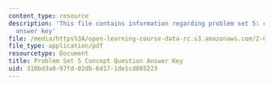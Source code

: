 ```yaml
---
content_type: resource
description: 'This file contains information regarding problem set 5: concept question
  answer key'
file: /media/https%3A/open-learning-course-data-rc.s3.amazonaws.com/2-003sc-engineering-dynamics-fall-2011/310bd3a097fd02db6d171de1cd805223_MIT2_003SCF11_pset5CoSol.pdf
file_type: application/pdf
resourcetype: Document
title: Problem Set 5 Concept Question Answer Key
uid: 310bd3a0-97fd-02db-6d17-1de1cd805223
---
```

